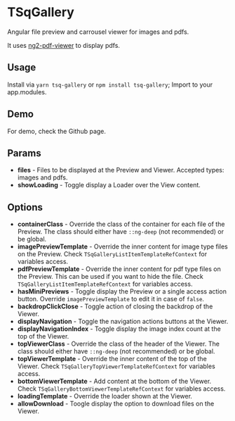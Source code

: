 # TSqGallery

Angular file preview and carrousel viewer for images and pdfs.

It uses [ng2-pdf-viewer](https://github.com/VadimDez/ng2-pdf-viewer) to display pdfs.

## Usage

Install via `yarn tsq-gallery` or `npm install tsq-gallery`;
Import to your app.modules.

## Demo

For demo, check the Github page.

## Params

- **files** - Files to be displayed at the Preview and Viewer. Accepted types: images and pdfs. 
- **showLoading** - Toggle display a Loader over the View content.

## Options

- **containerClass** - Override the class of the container for each file of the Preview. The class should either have `::ng-deep` (not recommended) or be global.
- **imagePreviewTemplate** - Override the inner content for image type files on the Preview. Check `TSqGalleryListItemTemplateRefContext` for variables access.
- **pdfPreviewTemplate** - Override the inner content for pdf type files on the Preview. This can be used if you want to hide the file. Check `TSqGalleryListItemTemplateRefContext` for variables access.
- **hasMiniPreviews** - Toggle display the Preview or a single access action button. Override `imagePreviewTemplate` to edit it in case of `false`.
- **backdropClickClose** - Toggle action of closing the backdrop of the Viewer.
- **displayNavigation** - Toggle the navigation actions buttons at the Viewer.
- **displayNavigationIndex** - Toggle display the image index count at the top of the Viewer.
- **topViewerClass** - Override the class of the header of the Viewer. The class should either have `::ng-deep` (not recommended) or be global.
- **topViewerTemplate** - Override the inner content of the top of the Viewer. Check `TSqGalleryTopViewerTemplateRefContext` for variables access.
- **bottomViewerTemplate** - Add content at the bottom of the Viewer. Check `TSqGalleryBottomViewerTemplateRefContext` for variables access.
- **loadingTemplate** - Override the loader shown at the Viewer.
- **allowDownload** - Toogle display the option to download files on the Viewer.
